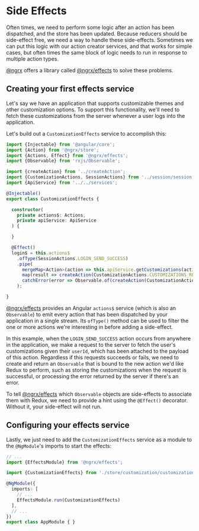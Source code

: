 # Side Effects

Often times, we need to perform some logic after an action has been dispatched, and the store has been updated. Because reducers should be side-effect free, we need a way to handle these side-effects. Sometimes we can put this logic with our action creator services, and that works for simple cases, but often times the same block of logic needs to run in response to multiple action types.

[@ngrx](https://github.com/ngrx) offers a library called [@ngrx/effects](https://github.com/ngrx/effects) to solve these problems.

## Creating your first effects service

Let's say we have an application that supports customizable themes and other customization options. To support this functionality, we'll need to fetch these customizations from the server whenever a user logs into the application.

Let's build out a `CustomizationEffects` service to accomplish this:

```typescript
import {Injectable} from '@angular/core';
import {Action} from '@ngrx/store';
import {Actions, Effect} from '@ngrx/effects';
import {Observable} from 'rxjs/Observable';

import {createAction} from '../createAction';
import {CustomizationActions, SessionActions} from '../session/session.actions.ts';
import {ApiService} from '../../services';

@Injectable()
export class CustomizationEffects {

  constructor(
    private actions$: Actions,
    private apiService: ApiService
  ) {

  }

  @Effect()
  login$ = this.actions$
    .ofType(SessionActions.LOGIN_SEND_SUCCESS)
    .pipe(
      mergeMap<Action>(action => this.apiService.getCustomizations(action.payload.userId)),
      map(result => createAction(CustomizationActions.CUSTOMIZATIONS_RETRIEVE_SUCCESS, result.json())),
      catchError(error => Observable.of(createAction(CustomizationActions.CUSTOMIZATIONS_RETRIEVE_ERROR, error.json())))
    );

}
```

[@ngrx/effects](https://github.com/ngrx/effects) provides an Angular `actions$` service \(which is also an `Observable`\) to emit every action that has been dispatched by your application in a single stream. Its `ofType()` method can be used to filter the one or more actions we're interesting in before adding a side-effect.

In this example, when the `LOGIN_SEND_SUCCESS` action occurs from anywhere in the application, we make a request to the server to fetch the user's customizations given their `userId`, which has been attached to the payload of this action. Regardless if this requests succeeds or fails, we need to create and return an `Observable` that is bound to the new action we'd like Redux to perform, such as storing the customizations when the request is successful, or processing the error returned by the server if there's an error.

To tell [@ngrx/effects](https://github.com/ngrx/effects) which `Observable` objects are side-effects to associate them with Redux, we need to provide a hint using the `@Effect()` decorator. Without it, your side-effect will not run.

## Configuring your effects service

Lastly, we just need to add the `CustomizationEffects` service as a module to the `@NgModule`'s imports to start the effects:

```typescript
// ...
import {EffectsModule} from '@ngrx/effects';

import {CustomizationEffects} from './store/customization/customization.effects';

@NgModule({
  imports: [
    // ...
    EffectsModule.run(CustomizationEffects)
  ],
  // ...
})
export class AppModule { }
```

